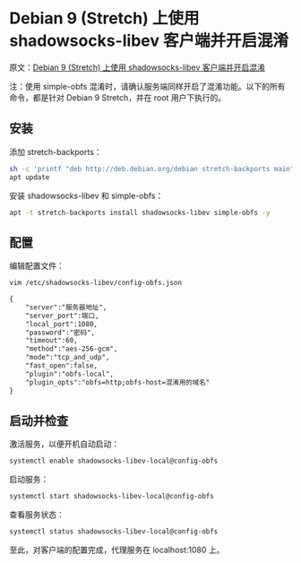 # Debian 9 (Stretch) 上使用 shadowsocks-libev 客户端并开启混淆

原文：[Debian 9 (Stretch) 上使用 shadowsocks-libev 客户端并开启混淆](https://blog.chaos.run/dreams/debian-stretch-shadowsocks-libev-client/)

注：使用 simple-obfs 混淆时，请确认服务端同样开启了混淆功能。以下的所有命令，都是针对 Debian 9 Stretch，并在 root 用户下执行的。

## 安装

添加 stretch-backports：

```bash
sh -c 'printf "deb http://deb.debian.org/debian stretch-backports main" > /etc/apt/sources.list.d/stretch-backports.list'
apt update
```

安装 shadowsocks-libev 和 simple-obfs：

```bash
apt -t stretch-backports install shadowsocks-libev simple-obfs -y
```

## 配置

编辑配置文件：

```bash
vim /etc/shadowsocks-libev/config-obfs.json
```

```txt
{
    "server":"服务器地址",
    "server_port":端口,
    "local_port":1080,
    "password":"密码",
    "timeout":60,
    "method":"aes-256-gcm",
    "mode":"tcp_and_udp",
    "fast_open":false,
    "plugin":"obfs-local",
    "plugin_opts":"obfs=http;obfs-host=混淆用的域名"
}

```

## 启动并检查

激活服务，以便开机自动启动：

```bash
systemctl enable shadowsocks-libev-local@config-obfs
```

启动服务：

```bash
systemctl start shadowsocks-libev-local@config-obfs
```

查看服务状态：

```bash
systemctl status shadowsocks-libev-local@config-obfs
```

至此，对客户端的配置完成，代理服务在 localhost:1080 上。








